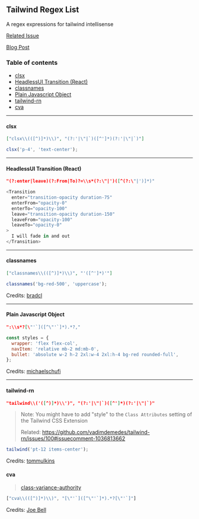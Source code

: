 ## Tailwind Regex List <!-- omit in toc -->

A regex expressions for tailwind intellisense

[Related Issue](https://github.com/tailwindlabs/tailwindcss-intellisense/issues/129)

[Blog Post](https://www.paolotiu.com/blog/get-tailwind-intellisense-anywhere)

### Table of contents <!-- omit in toc -->

- [clsx](#clsx)
- [HeadlessUI Transition (React)](#headlessui-transition-react)
- [classnames](#classnames)
- [Plain Javascript Object](#plain-javascript-object)
- [tailwind-rn](#tailwind-rn)
- [cva](#cva)

---

#### clsx

```json
["clsx\\(([^)]*)\\)", "(?:'|\"|`)([^']*)(?:'|\"|`)"]
```

```js
clsx('p-4', 'text-center');
```

---

#### HeadlessUI Transition (React)

```json
"(?:enter|leave)(?:From|To)?=\\s*(?:\"|')([^(?:\"|')]*)"
```

```js
<Transition
  enter="transition-opacity duration-75"
  enterFrom="opacity-0"
  enterTo="opacity-100"
  leave="transition-opacity duration-150"
  leaveFrom="opacity-100"
  leaveTo="opacity-0"
>
  I will fade in and out
</Transition>
```

---

#### classnames

```json
["classnames\\(([^)]*)\\)", "'([^']*)'"]
```

```js
classnames('bg-red-500', 'uppercase');
```

Credits: [bradcl](https://github.com/bradlc)

---

#### Plain Javascript Object

```json
":\\s*?[\"'`]([^\"'`]*).*?,"
```

```js
const styles = {
  wrapper: 'flex flex-col',
  navItem: 'relative mb-2 md:mb-0',
  bullet: 'absolute w-2 h-2 2xl:w-4 2xl:h-4 bg-red rounded-full',
};
```

Credits: [michaelschufi](https://github.com/michaelschufi)

---

#### tailwind-rn

```json
"tailwind\\('([^)]*)\\')", "(?:'|\"|`)([^']*)(?:'|\"|`)"
```

> Note:
> You might have to add "style" to the `Class Attributes` setting of the Tailwind CSS Extension 
> 
> Related: https://github.com/vadimdemedes/tailwind-rn/issues/100#issuecomment-1036813662

```js
tailwind('pt-12 items-center');
```

Credits: [tommulkins](https://github.com/tommulkins)

#### cva 

> [class-variance-authority](https://github.com/joe-bell/cva)
```js
["cva\\(([^)]*)\\)", "[\"'`]([^\"'`]*).*?[\"'`]"]
```

Credits: [Joe Bell](https://github.com/joe-bell)
